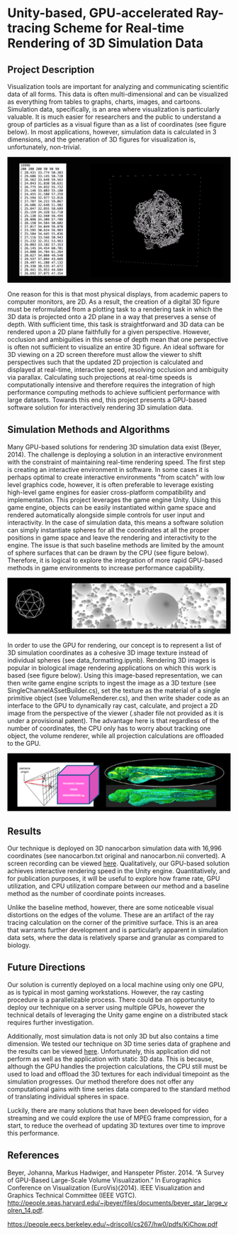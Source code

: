 # Unity-based, GPU-accelerated Ray-tracing Scheme for Real-time Rendering of 3D Simulation Data

## Project Description
Visualization tools are important for analyzing and communicating scientific data of all forms. This data is often multi-dimensional and can be visualized as everything from tables to graphs, charts, images, and cartoons. Simulation data, specifically, is an area where visualization is particularly valuable. It is much easier for researchers and the public to understand a group of particles as a visual figure than as a list of coordinates (see figure below). In most applications, however, simulation data is calculated in 3 dimensions, and the generation of 3D figures for visualization is, unfortunately, non-trivial. 

![Unity screenshot](/application_new.png)

One reason for this is that most physical displays, from academic papers to computer monitors, are 2D. As a result, the creation of a digital 3D figure must be reformulated from a plotting task to a rendering task in which the 3D data is projected onto a 2D plane in a way that preserves a sense of depth. With sufficient time, this task is straightforward and 3D data can be rendered upon a 2D plane faithfully for a given perspective. However, occlusion and ambiguities in this sense of depth mean that one perspective is often not sufficient to visualize an entire 3D figure. An ideal software for 3D viewing on a 2D screen therefore must allow the viewer to shift perspectives such that the updated 2D projection is calculated and displayed at real-time, interactive speed, resolving occlusion and ambiguity via parallax. Calculating such projections at real-time speeds is computationally intensive and therefore requires the integration of high performance computing methods to achieve sufficient performance with large datasets. Towards this end, this project presents a GPU-based software solution for interactively rendering 3D simulation data.

## Simulation Methods and Algorithms
Many GPU-based solutions for rendering 3D simulation data exist (Beyer, 2014). The challenge is deploying a solution in an interactive environment with the constraint of maintaining real-time rendering speed. The first step is creating an interactive environment in software. In some cases it is perhaps optimal to create interactive environments "from scatch" with low level graphics code, however, it is often preferable to leverage existing high-level game engines for easier cross-platform compatibility and implementation. This project leverages the game engine Unity. Using this game engine, objects can be easily instantiated within game space and rendered automatically alongside simple controls for user input and interactivity. In the case of simulation data, this means a software solution can simply instantiate spheres for all the coordinates at all the proper positions in game space and leave the rendering and interactivity to the engine. The issue is that such baseline methods are limited by the amount of sphere surfaces that can be drawn by the CPU (see figure below). Therefore, it is logical to explore the integration of more rapid GPU-based methods in game environments to increase performance capability.

![Unity screenshot](/problem.png)

In order to use the GPU for rendering, our concept is to represent a list of 3D simulation coordinates as a cohesive 3D image texture instead of individual spheres (see data_formatting.ipynb). Rendering 3D images is popular in biological image rendering applications on which this work is based (see figure below). Using this image-based representation, we can then write game engine scripts to ingest the image as a 3D texture (see SingleChannelASsetBuilder.cs), set the texture as the material of a single primitive object (see VolumeRenderer.cs), and then write shader code as an interface to the GPU to dynamically ray cast, calculate, and project a 2D image from the perspective of the viewer (.shader file not provided as it is under a provisional patent). The advantage here is that regardless of the number of coordinates, the CPU only has to worry about tracking one object, the volume renderer, while all projection calculations are offloaded to the GPU.

![Unity screenshot](/solution.png)

## Results
Our technique is deployed on 3D nanocarbon simulation data with 16,996 coordinates (see nanocarbon.txt original and nanocarbon.nii converted). A screen recording can be viewed [here](https://youtu.be/X4H1Yx9Si7E). Qualitatively, our GPU-based solution achieves interactive rendering speed in the Unity engine. Quantitatively, and for publication purposes, it will be useful to explore how frame rate, GPU utilization, and CPU utilization compare between our method and a baseline method as the number of coordinate points increases. 

Unlike the baseline method, however, there are some noticeable visual distortions on the edges of the volume. These are an artifact of the ray tracing calculation on the corner of the primitive surface. This is an area that warrants further development and is particularly apparent in simulation data sets, where the data is relatively sparse and granular as compared to biology.

## Future Directions
Our solution is currently deployed on a local machine using only one GPU, as is typical in most gaming workstations. However, the ray casting procedure is a parallelizable process. There could be an opportunity to deploy our technique on a server using multiple GPUs, however the technical details of leveraging the Unity game engine on a distributed stack requires further investigation.

Additionally, most simulation data is not only 3D but also contains a time dimension. We tested our technique on 3D time series data of graphene and the results can be viewed [here](https://youtu.be/lXp3FzCnnyM). Unfortunately, this application did not perform as well as the application with static 3D data. This is because, although the GPU handles the projection calculations, the CPU still must be used to load and offload the 3D textures for each individual timepoint as the simulation progresses. Our method therefore does not offer any computational gains with time series data compared to the standard method of translating individual spheres in space. 

Luckily, there are many solutions that have been developed for video streaming and we could explore the use of MPEG frame compression, for a start, to reduce the overhead of updating 3D textures over time to improve this performance.


## References

Beyer, Johanna, Markus Hadwiger, and Hanspeter Pfister. 2014. “A Survey of GPU-Based Large-Scale Volume Visualization.” In Eurographics Conference on Visualization (EuroVis)(2014). IEEE Visualization and Graphics Technical Committee (IEEE VGTC). http://people.seas.harvard.edu/~jbeyer/files/documents/beyer_star_large_volren_14.pdf.

https://people.eecs.berkeley.edu/~driscoll/cs267/hw0/pdfs/KiChow.pdf
